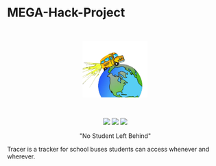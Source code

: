 # MEGA-Hack-Project

<br>
    <p align="center">
    <img width="30%" src="assets/images/newlogo.png" alt="Tracer Logo">
    </p>
</br>

<p align="center">
  <a href="https://github.com/Chrovo/MEGA-Hack-Project/stargazers"><img src="https://img.shields.io/github/stars/Chrovo/MEGA-Hack-Project"/></a>
  <a href="hhttps://github.com/Chrovo/MEGA-Hack-Project/issues"><img src="https://img.shields.io/github/issues/Chrovo/MEGA-Hack-Project"/></a>
  <a href="https://github.com/Chrovo/MEGA-Hack-Project/blob/main/LICENSE"><img src="https://img.shields.io/github/license/Chrovo/MEGA-Hack-Project"/></a>
</p>

<p align="center">
    "No Student Left Behind"
</p>

Tracer is a tracker for school buses students can access whenever and wherever. 